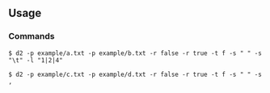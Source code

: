 ## Usage

### Commands

`$ d2 -p example/a.txt -p example/b.txt -r false -r true -t f -s " " -s "\t" -l "1|2|4"`

`$ d2 -p example/c.txt -p example/d.txt -r false -r true -t f -s " " -s ,`
